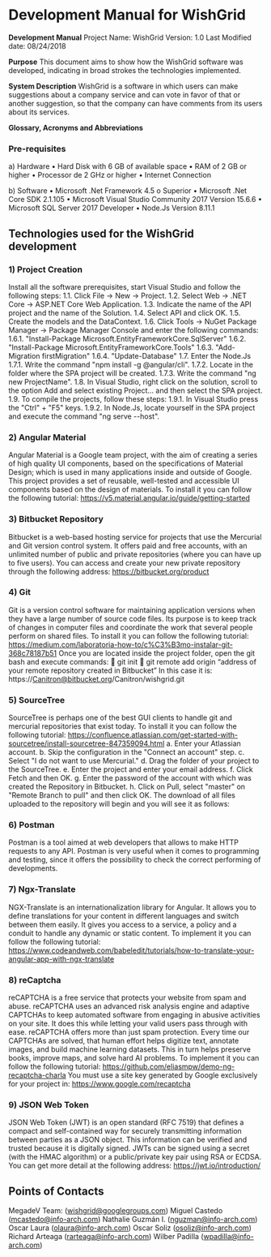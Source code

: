 <!-- TITLE: Wish Grid - Development Documentation V1.0 -->
<!-- SUBTITLE: A quick summary of Wish Grid Development Documentation V1.0 -->

# Development Manual for WishGrid

**Development Manual**
Project Name: WishGrid
Version: 1.0
Last Modified date: 08/24/2018

**Purpose**
This document aims to show how the WishGrid software was developed, indicating in broad strokes the technologies implemented.

**System Description**
WishGrid is a software in which users can make suggestions about a company service and can vote in favor of that or another suggestion, so that the company can have comments from its users about its services.

**Glossary, Acronyms and Abbreviations**

### Pre-requisites
a)	Hardware
•	Hard Disk with 6 GB of available space
•	RAM of 2 GB or higher
•	Processor de 2 GHz or higher
•	Internet Connection

b)	Software
•	Microsoft .Net Framework 4.5 o Superior
•	Microsoft .Net Core SDK 2.1.105
•	Microsoft Visual Studio Community 2017 Version 15.6.6
•	Microsoft SQL Server 2017 Developer
•	Node.Js Version 8.11.1

## Technologies used for the WishGrid development


### 1)	Project Creation
Install all the software prerequisites, start Visual Studio and follow the following steps:
1.1.	Click File -> New -> Project.
1.2.	Select Web -> .NET Core -> ASP.NET Core Web Application.
1.3.	Indicate the name of the API project and the name of the Solution.
1.4.	Select API and click OK.
1.5.	Create the models and the DataContext.
1.6.	Click Tools -> NuGet Package Manager -> Package Manager Console and enter the following commands:
1.6.1.	 "Install-Package Microsoft.EntityFrameworkCore.SqlServer"
1.6.2.	 "Install-Package Microsoft.EntityFrameworkCore.Tools"
1.6.3.	 "Add-Migration firstMigration"
1.6.4.	 "Update-Database"
1.7.	 Enter the Node.Js
1.7.1.	 Write the command "npm install -g @angular/cli".
1.7.2.	 Locate in the folder where the SPA project will be created.
1.7.3.	 Write the command "ng new ProjectName".
1.8.	In Visual Studio, right click on the solution, scroll to the option Add and select existing Project... and then select the SPA project.
1.9.	To compile the projects, follow these steps:
1.9.1.	 In Visual Studio press the "Ctrl" + "F5" keys.
1.9.2.	 In Node.Js, locate yourself in the SPA project and execute the command "ng serve --host".



### 2)	Angular Material
Angular Material is a Google team project, with the aim of creating a series of high quality UI components, based on the specifications of Material Design; which is used in many applications inside and outside of Google. This project provides a set of reusable, well-tested and accessible UI components based on the design of materials.
To install it you can follow the following tutorial:
https://v5.material.angular.io/guide/getting-started


### 3)	Bitbucket Repository
Bitbucket is a web-based hosting service for projects that use the Mercurial and Git version control system. It offers paid and free accounts, with an unlimited number of public and private repositories (where you can have up to five users).
You can access and create your new private repository through the following address:
https://bitbucket.org/product




### 4)	Git
Git is a version control software for maintaining application versions when they have a large number of source code files. Its purpose is to keep track of changes in computer files and coordinate the work that several people perform on shared files.
To install it you can follow the following tutorial:
https://medium.com/laboratoria-how-to/c%C3%B3mo-instalar-git-368c78187b51
Once you are located inside the project folder, open the git bash and execute commands:
	git init
	git remote add origin “address of your remote repository created in Bitbucket” 
In this case it is: https://Canitron@bitbucket.org/Canitron/wishgrid.git



### 5)	SourceTree
SourceTree is perhaps one of the best GUI clients to handle git and mercurial repositories that exist today. To install it you can follow the following tutorial:
https://confluence.atlassian.com/get-started-with-sourcetree/install-sourcetree-847359094.html
a.	Enter your Atlassian account.
b.	Skip the configuration in the "Connect an account" step.
c.	Select "I do not want to use Mercurial."
d.	Drag the folder of your project to the SourceTree.
e.	Enter the project and enter your email address.
f.	Click Fetch and then OK.
g.	Enter the password of the account with which was created the Repository in Bitbucket.
h.	Click on Pull, select "master" on "Remote Branch to pull" and then click OK.
The download of all files uploaded to the repository will begin and you will see it as follows:


### 6)	Postman
Postman is a tool aimed at web developers that allows to make HTTP requests to any API. Postman is very useful when it comes to programming and testing, since it offers the possibility to check the correct performing of developments.


### 7)	Ngx-Translate
NGX-Translate is an internationalization library for Angular. It allows you to define translations for your content in different languages and switch between them easily. It gives you access to a service, a policy and a conduit to handle any dynamic or static content.
To implement it you can follow the following tutorial:
https://www.codeandweb.com/babeledit/tutorials/how-to-translate-your-angular-app-with-ngx-translate



### 8)	reCaptcha
reCAPTCHA is a free service that protects your website from spam and abuse. reCAPTCHA uses an advanced risk analysis engine and adaptive CAPTCHAs to keep automated software from engaging in abusive activities on your site. It does this while letting your valid users pass through with ease.
reCAPTCHA offers more than just spam protection. Every time our CAPTCHAs are solved, that human effort helps digitize text, annotate images, and build machine learning datasets. This in turn helps preserve books, improve maps, and solve hard AI problems.
To implement it you can follow the following tutorial:
https://github.com/eliasmpw/demo-ng-recaptcha-charla
You must use a site key generated by Google exclusively for your project in:
https://www.google.com/recaptcha


### 9)	JSON Web Token
JSON Web Token (JWT) is an open standard (RFC 7519) that defines a compact and self-contained way for securely transmitting information between parties as a JSON object. This information can be verified and trusted because it is digitally signed. JWTs can be signed using a secret (with the HMAC algorithm) or a public/private key pair using RSA or ECDSA.
You can get more detail at the following address:
https://jwt.io/introduction/


## Points of Contacts
MegadeV Team: (wishgrid@googlegroups.com)
Miguel Castedo (mcastedo@info-arch.com)
Nathalie Guzmán I. (nguzman@info-arch.com)
Oscar Laura (olaura@info-arch.com)
Oscar Soliz (osoliz@info-arch.com)
Richard Arteaga (rarteaga@info-arch.com)
Wilber Padilla (wpadilla@info-arch.com)
